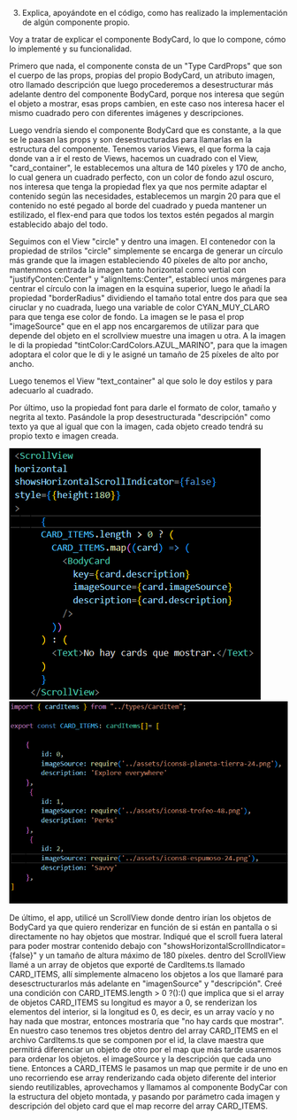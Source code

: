3. Explica, apoyándote en el código, como has realizado la implementación de algún
componente propio.

Voy a tratar de explicar el componente BodyCard, lo que lo compone, cómo lo implementé y su funcionalidad.


Primero que nada, el componente consta de un "Type CardProps" que son el cuerpo de las props, propias del propio BodyCard, un atributo imagen, otro llamado descripción que luego procederemos a desestructurar más adelante dentro del componente BodyCard, porque nos interesa que según el objeto a mostrar, esas props cambien, en este caso nos interesa hacer el mismo cuadrado pero con diferentes imágenes y descripciones.

Luego vendría siendo el componente BodyCard que es constante, a la que se le paasan las props y son desestructuradas para llamarlas en la estructura del componente. Tenemos varios Views, el que forma la caja donde van a ir el resto de Views, hacemos un cuadrado con el View, "card_container", le establecemos una altura de 140 píxeles y 170 de ancho, lo cual genera un cuadrado perfecto, con un color de fondo azul oscuro, nos interesa que tenga la propiedad flex ya que nos permite adaptar el contenido según las necesidades, establecemos un margin 20 para que el contenido no esté pegado al borde del cuadrado y pueda mantener un estilizado, el flex-end para que todos los textos estén pegados al margin establecido abajo del todo.

Seguimos con el View "circle" y dentro una imagen. El contenedor con la propiedad de strilos "circle" simplemente se encarga de generar un círculo más grande que la imagen estableciendo 40 píxeles de alto por ancho, mantenmos centrada la imagen tanto horizontal como vertial con "justifyConten:Center" y "alignItems:Center", establecí unos márgenes para centrar el círculo con la imagen en la esquina superior, luego le añadí la propiedad "borderRadius" dividiendo el tamaño total entre dos para que sea ciruclar y no cuadrada, luego una variable de color CYAN_MUY_CLARO para que tenga ese color de fondo. La imagen se le pasa el prop "imageSource" que en el app nos encargaremos de utilizar para que depende del objeto en el scrollview muestre una imagen u otra. A la imagen le di la propiedad "tintColor:CardColors.AZUL_MARINO", para que la imagen adoptara el color que le di y le asigné un tamaño de 25 píxeles de alto por ancho.

Luego tenemos el View "text_container" al que solo le doy estilos y para adecuarlo al cuadrado.

Por último, uso la propiedad font para darle el formato de color, tamaño y negrita al texto. Pasándole la prop desestructurada "descripción" como texto ya que al igual que con la imagen, cada objeto creado tendrá su propio texto e imagen creada.



![alt text](image-2.png) ![alt text](image-3.png)




De último, el app, utilicé un ScrollView donde dentro irían los objetos de BodyCard ya que quiero renderizar en función de si están en pantalla o si directamente no hay objetos que mostrar. Indiqué que el scroll fuera lateral para poder mostrar contenido debajo con "showsHorizontalScrollIndicator={false}" y un tamaño de altura máximo de 180 píxeles. dentro del ScrollView llamé a un array de objetos que exporté de CardItems.ts llamado CARD_ITEMS, allí simplemente almaceno los objetos a los que llamaré para desesctructurarlos más adelante en "imagenSource" y "descripción". Creé una condición con CARD_ITEMS.length > 0 ?():() que implica que si el array de objetos CARD_ITEMS su longitud es mayor a 0, se renderizan los elementos del interior, si la longitud es 0, es decir, es un array vacío y no hay nada que mostrar, entonces mostraría que "no hay cards que mostrar". En nuestro caso tenemos tres objetos dentro del array CARD_ITEMS en el archivo CardItems.ts que se componen por el id, la clave maestra que permitirá diferenciar un objeto de otro por el map que más tarde usaremos para ordenar los objetos. el imageSource y la descripción que cada uno tiene. Entonces a CARD_ITEMS le pasamos un map que permite ir de uno en uno recorriendo ese array renderizando cada objeto diferente del interior siendo reutilizables, aprovechamos y llamamos al componente BodyCar con la estructura del objeto montada, y pasando por parámetro cada imagen y descripción del objeto card que el map recorre del array CARD_ITEMS.
